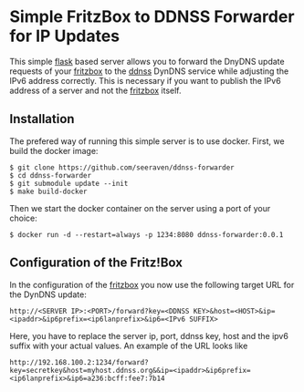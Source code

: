 # Simple FritzBox to DDNSS Forwarder for IP Updates

This simple [flask] based server allows you to forward the DnyDNS update
requests of your [fritzbox] to the [ddnss] DynDNS service while adjusting
the IPv6 address correctly. This is necessary if you want to publish the
IPv6 address of a server and not the [fritzbox] itself.


## Installation

The prefered way of running this simple server is to use docker. First, we
build the docker image:

    $ git clone https://github.com/seeraven/ddnss-forwarder
    $ cd ddnss-forwarder
    $ git submodule update --init
    $ make build-docker

Then we start the docker container on the server using a port of your choice:

    $ docker run -d --restart=always -p 1234:8080 ddnss-forwarder:0.0.1


## Configuration of the Fritz!Box

In the configuration of the [fritzbox] you now use the following target URL
for the DynDNS update:

    http://<SERVER IP>:<PORT>/forward?key=<DDNSS KEY>&host=<HOST>&ip=<ipaddr>&ip6prefix=<ip6lanprefix>&ip6=<IPv6 SUFFIX>

Here, you have to replace the server ip, port, ddnss key, host and the ipv6 suffix
with your actual values. An example of the URL looks like

    http://192.168.100.2:1234/forward?key=secretkey&host=myhost.ddnss.org&&ip=<ipaddr>&ip6prefix=<ip6lanprefix>&ip6=a236:bcff:fee7:7b14


[flask]: https://flask.palletsprojects.com/en/3.0.x/
[fritzbox]: https://avm.de/produkte/fritzbox/
[ddnss]: https://www.ddnss.de/
